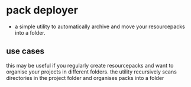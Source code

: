 # pack deployer

- a simple utility to automatically archive and move your resourcepacks into a folder.

## use cases

this may be useful if you regularly create resourcepacks and want to organise your projects in different folders. 
the utility recursively scans directories in the project folder and organises packs into a folder